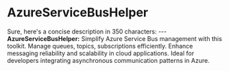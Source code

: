 # AzureServiceBusHelper
Sure, here's a concise description in 350 characters:  ---  **AzureServiceBusHelper:** Simplify Azure Service Bus management with this toolkit. Manage queues, topics, subscriptions efficiently. Enhance messaging reliability and scalability in cloud applications. Ideal for developers integrating asynchronous communication patterns in Azure.
